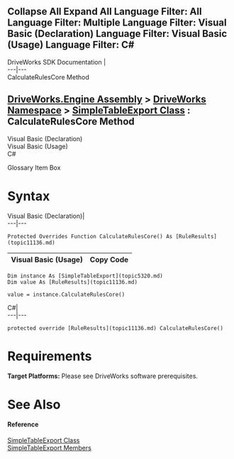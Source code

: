 Collapse All Expand All Language Filter: All  Language Filter: Multiple  Language Filter: Visual Basic (Declaration) Language Filter: Visual Basic (Usage) Language Filter: C#  
---  
DriveWorks SDK Documentation  |   
---|---  
CalculateRulesCore Method   
  
[DriveWorks.Engine Assembly](topic2156.md) > [DriveWorks Namespace](topic2159.md) > [SimpleTableExport Class](topic5320.md) : CalculateRulesCore Method  
---  
  
Visual Basic (Declaration)    
Visual Basic (Usage)    
C# 

Glossary Item Box

# Syntax

Visual Basic (Declaration)|   
---|---  
      
    
    Protected Overrides Function CalculateRulesCore() As [RuleResults](topic11136.md)  
  
Visual Basic (Usage)| Copy Code  
---|---  
      
    
    Dim instance As [SimpleTableExport](topic5320.md)
    Dim value As [RuleResults](topic11136.md)
     
    value = instance.CalculateRulesCore()  
  
C#|   
---|---  
      
    
    protected override [RuleResults](topic11136.md) CalculateRulesCore()  
  
# Requirements

**Target Platforms:** Please see DriveWorks software prerequisites.

# See Also

#### Reference

[SimpleTableExport Class](topic5320.md)   
[SimpleTableExport Members](topic5321.md)


